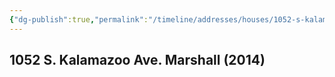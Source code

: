 ```yaml
---
{"dg-publish":true,"permalink":"/timeline/addresses/houses/1052-s-kalamazoo-ave-marshall-2014/","dgHomeLink":true,"dgPassFrontmatter":false}
---
```


## 1052 S. Kalamazoo Ave. Marshall (2014)